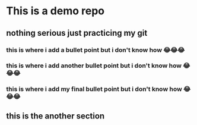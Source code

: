 # This is a demo repo

## nothing serious just practicing my git

### this is where i add a bullet point but i don't know how 😂😂😂
### this is where i add another bullet point but i don't know how 😂😂😂
### this is where i add my final bullet point but i don't know how 😂😂😂

## this is the another section
